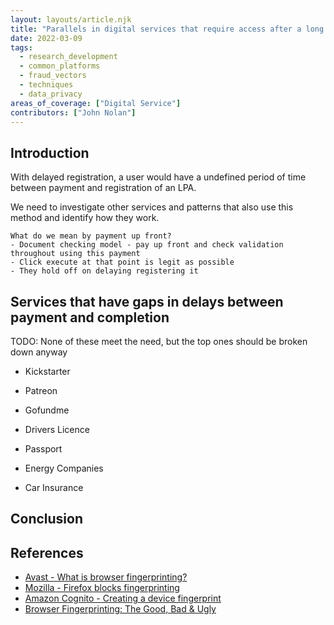 ```yaml
---
layout: layouts/article.njk
title: "Parallels in digital services that require access after a long delay"
date: 2022-03-09
tags: 
  - research_development
  - common_platforms
  - fraud_vectors
  - techniques
  - data_privacy
areas_of_coverage: ["Digital Service"]
contributors: ["John Nolan"]
---
```


## Introduction

With delayed registration, a user would have a undefined period of time between payment and registration of an LPA.

We need to investigate other services and patterns that also use this method and identify how they work.

``` test
What do we mean by payment up front? 
- Document checking model - pay up front and check validation throughout using this payment
- Click execute at that point is legit as possible
- They hold off on delaying registering it
```

## Services that have gaps in delays between payment and completion

TODO: None of these meet the need, but the top ones should be broken down anyway

* Kickstarter
* Patreon
* Gofundme

* Drivers Licence
* Passport

* Energy Companies
* Car Insurance

## Conclusion

## References

* [Avast - What is browser fingerprinting?](https://www.avast.com/c-what-is-browser-fingerprinting)
* [Mozilla - Firefox blocks fingerprinting](https://www.mozilla.org/en-GB/firefox/features/block-fingerprinting/)
* [Amazon Cognito - Creating a device fingerprint](https://docs.aws.amazon.com/cognito/latest/developerguide/cognito-user-pool-settings-adaptive-authentication.html)
* [Browser Fingerprinting: The Good, Bad & Ugly](https://www.thesslstore.com/blog/browser-fingerprinting-the-good-bad-ugly/)
